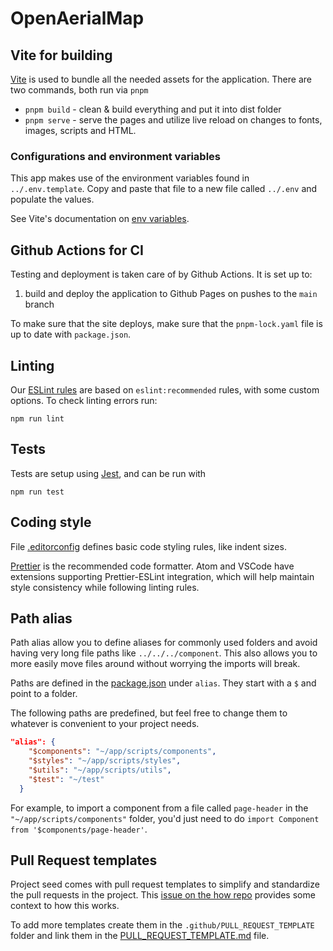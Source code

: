 # OpenAerialMap

## Vite for building

[Vite](https://vite.dev/) is used to bundle all the needed assets for the application.
There are two commands, both run via `pnpm`

- `pnpm build` - clean & build everything and put it into dist folder
- `pnpm serve` - serve the pages and utilize live reload on changes to fonts, images, scripts and HTML.

### Configurations and environment variables

This app makes use of the environment variables found in `../.env.template`. Copy and paste that file to a new file called `../.env` and populate the values.

See Vite's documentation on [env variables](https://vite.dev/guide/env-and-mode.html#env-variables-and-modes).

## Github Actions for CI

Testing and deployment is taken care of by Github Actions. It is set up to:

1. build and deploy the application to Github Pages on pushes to the `main` branch

To make sure that the site deploys, make sure that the `pnpm-lock.yaml` file is up to date with `package.json`.

## Linting

Our [ESLint rules](.eslintrc) are based on `eslint:recommended` rules, with some custom options. To check linting errors run:

    npm run lint

## Tests

Tests are setup using [Jest](https://jestjs.io/), and can be run with

```
npm run test
```

## Coding style

File [.editorconfig](.editorconfig) defines basic code styling rules, like indent sizes.

[Prettier](https://prettier.io) is the recommended code formatter. Atom and VSCode have extensions supporting Prettier-ESLint integration, which will help maintain style consistency while following linting rules.

## Path alias

Path alias allow you to define aliases for commonly used folders and avoid having very long file paths like `../../../component`. This also allows you to more easily move files around without worrying the imports will break.

Paths are defined in the [package.json](./package.json) under `alias`. They start with a `$` and point to a folder.

The following paths are predefined, but feel free to change them to whatever is convenient to your project needs.

```json
"alias": {
    "$components": "~/app/scripts/components",
    "$styles": "~/app/scripts/styles",
    "$utils": "~/app/scripts/utils",
    "$test": "~/test"
  }
```

For example, to import a component from a file called `page-header` in the `"~/app/scripts/components"` folder, you'd just need to do `import Component from '$components/page-header'`.

## Pull Request templates

Project seed comes with pull request templates to simplify and standardize the pull requests in the project. This [issue on the how repo](https://github.com/developmentseed/how/issues/360#issuecomment-1041292591) provides some context to how this works.

To add more templates create them in the `.github/PULL_REQUEST_TEMPLATE` folder and link them in the [PULL_REQUEST_TEMPLATE.md](./.github/PULL_REQUEST_TEMPLATE.md) file.
